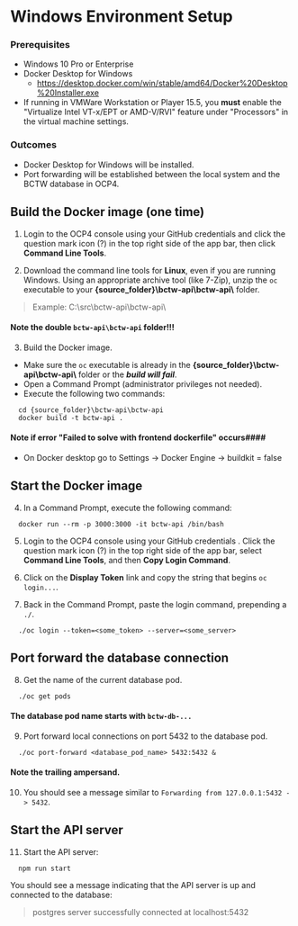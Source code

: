 # Windows Environment Setup

### Prerequisites

- Windows 10 Pro or Enterprise
- Docker Desktop for Windows
  - https://desktop.docker.com/win/stable/amd64/Docker%20Desktop%20Installer.exe
- If running in VMWare Workstation or Player 15.5, you **must** enable the "Virtualize Intel VT-x/EPT or AMD-V/RVI" feature under "Processors" in the virtual machine settings.

### Outcomes

- Docker Desktop for Windows will be installed.
- Port forwarding will be established between the local system and the BCTW database in OCP4.

## Build the Docker image (one time)

1. Login to the OCP4 console using your GitHub credentials and click the question mark icon (?) in the top right side of the app bar, then click **Command Line Tools**.

1. Download the command line tools for **Linux**, even if you are running Windows. Using an appropriate archive tool (like 7-Zip), unzip the `oc` executable to your **{source_folder}\bctw-api\bctw-api\\** folder.

> Example: C:\src\bctw-api\bctw-api\

#### Note the double `bctw-api\bctw-api` folder!!!

3. Build the Docker image.

- Make sure the `oc` executable is already in the **{source_folder}\bctw-api\bctw-api\\** folder or the **_build will fail_**.
- Open a Command Prompt (administrator privileges not needed).
- Execute the following two commands:

```
  cd {source_folder}\bctw-api\bctw-api
  docker build -t bctw-api .
```

#### Note if error "Failed to solve with frontend dockerfile" occurs####

- On Docker desktop go to Settings -> Docker Engine -> buildkit = false

## Start the Docker image

4. In a Command Prompt, execute the following command:

```
  docker run --rm -p 3000:3000 -it bctw-api /bin/bash
```

5. Login to the OCP4 console using your GitHub credentials . Click the question mark icon (?) in the top right side of the app bar, select **Command Line Tools**, and then **Copy Login Command**.

1. Click on the **Display Token** link and copy the string that begins `oc login...`.

1. Back in the Command Prompt, paste the login command, prepending a `./`.

```
  ./oc login --token=<some_token> --server=<some_server>
```

## Port forward the database connection

8. Get the name of the current database pod.

```
  ./oc get pods
```

#### The database pod name starts with `bctw-db-...`

9. Port forward local connections on port 5432 to the database pod.

```
  ./oc port-forward <database_pod_name> 5432:5432 &
```

#### Note the trailing ampersand.

10. You should see a message similar to `Forwarding from 127.0.0.1:5432 -> 5432`.

## Start the API server

11. Start the API server:

```
  npm run start
```

You should see a message indicating that the API server is up and connected to the database:

> postgres server successfully connected at localhost:5432
